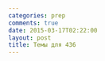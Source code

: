 ```yaml
---
categories: prep
comments: true
date: 2015-03-17T02:22:00
layout: post
title: Темы для 436
---
```


